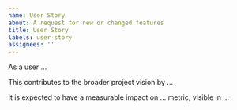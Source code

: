 ```yaml
---
name: User Story
about: A request for new or changed features
title: User Story
labels: user-story
assignees: ''
---
```


<!--

  Due dates are comunicated by adding this ticket to a milestone and setting a date on that milestone.

-->

As a user ...

This contributes to the broader project vision by ...

It is expected to have a measurable impact on ... metric, visible in ...
